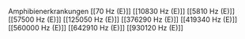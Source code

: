 Amphibienerkrankungen
[[70 Hz (E)]]
[[10830 Hz (E)]]
[[5810 Hz (E)]]
[[57500 Hz (E)]]
[[125050 Hz (E)]]
[[376290 Hz (E)]]
[[419340 Hz (E)]]
[[560000 Hz (E)]]
[[642910 Hz (E)]]
[[930120 Hz (E)]]